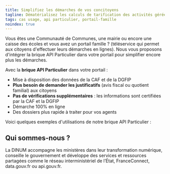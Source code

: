 ```yaml
---
title: Simplifiez les démarches de vos concitoyens
tagline: Dématérialisez les calculs de tarification des activités gérées pas votre ville via votre portail famille.
tags: cas usage, api particulier, portail-famille
noindex: true
---
```


Vous êtes une Communauté de Communes, une mairie ou encore une caisse des écoles et vous avez un portail famille ? (téléservice qui permet aux citoyens d'effectuer leurs démarches en lignes). Nous vous proposons d'intégrer la brique API Particulier dans votre portail pour simplifier encore plus les démarches.

Avec la **brique API Particulier** dans votre portail :

- Mise à disposition des données de la CAF et de la DGFIP
- **Plus besoin de demander les justificatifs** (avis fiscal ou quotient familial) aux citoyens
- **Pas de vérifications supplémentaires** : les informations sont certifiées par la CAF et la DGFIP
- Démarche 100% en ligne
- Des dossiers plus rapide à traiter pour vos agents

Voici quelques exemples d'utilisations de notre brique API Particulier :

<Grid>
  <RichLink title="Tarifications de la restauration scolaire" href="/guide/portail-famille-tarif-restauration-scolaire" />
  <RichLink title="Tarification des activités périscolaires et municipales" href="/guide/portail-famille-tarif-activite-periscolaire" />
  <RichLink title="Dématérialisation des inscriptions à la crèche, à la garderie ..." href="/guide/portail-famille-petite-enfance" />
  <RichLink title="Pass Famille" href="/guide/portail-famille-pass-famille" />
</Grid>

## Qui sommes-nous ?

La DINUM accompagne les ministères dans leur transformation numérique, conseille le gouvernement et développe des services et ressources partagées comme le réseau interministériel de l’État, FranceConnect, data.gouv.fr ou api.gouv.fr.

<ContactUs title="Vous avez une idée d'activité que vous souhaitez dématérialiser ?" btnLabel="Contactez nous"/>
